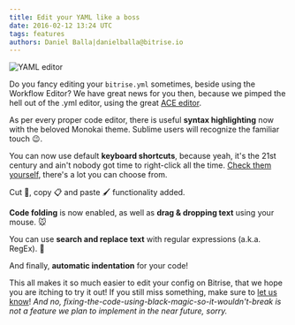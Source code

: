 ```yaml
---
title: Edit your YAML like a boss
date: 2016-02-12 13:24 UTC
tags: features
authors: Daniel Balla|danielballa@bitrise.io
---
```


![YAML editor](yaml_editor.png)

Do you fancy editing your `bitrise.yml` sometimes, beside using the Workflow Editor? We have great news for you then, because we pimped the hell out of the .yml editor, using the great [ACE editor](https://ace.c9.io).

As per every proper code editor, there is useful **syntax highlighting** now with the beloved Monokai theme. Sublime users will recognize the familiar touch 😉.

You can now use default **keyboard shortcuts**, because yeah, it's the 21st century and ain't nobody got time to right-click all the time. [Check them yourself](https://github.com/ajaxorg/ace/wiki/Default-Keyboard-Shortcuts), there's a lot you can choose from.

Cut 💇, copy 📋 and paste 🖌 functionality added.

**Code folding** is now enabled, as well as **drag & dropping text** using your mouse. 🐭

You can use **search and replace text** with regular expressions (a.k.a. RegEx). 🔎

And finally, **automatic indentation** for your code!

This all makes it so much easier to edit your config on Bitrise, that we hope you are itching to try it out! If you still miss something, make sure to [let us know](https://bitrise.uservoice.com)! *And no, fixing-the-code-using-black-magic-so-it-wouldn't-break is not a feature we plan to implement in the near future, sorry.*
